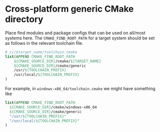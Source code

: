 # Cross-platform generic CMake directory
Place find modules and package configs that can be used on all/most systems
here. The `CMAKE_FIND_ROOT_PATH` for a target system should be set as follows
in the relevant toolchain file.
```cmake
# ci/$target_name/toolchain.cmake
list(APPEND CMAKE_FIND_ROOT_PATH
    ${CMAKE_SOURCE_DIR}/cmake/${TARGET_NAME}
    ${CMAKE_SOURCE_DIR}/cmake/generic
    /usr/${TOOLCHAIN_PREFIX}
    /usr/local/${TOOLCHAIN_PREFIX}
)
```

For example, in `windows-x86_64/toolchain.cmake` we might have something like
```cmake
list(APPEND CMAKE_FIND_ROOT_PATH
  ${CMAKE_SOURCE_DIR}/cmake/windows-x86_64
  ${CMAKE_SOURCE_DIR}/cmake/generic
  "/usr/${TOOLCHAIN_PREFIX}"
  "/usr/local/${TOOLCHAIN_PREFIX}"
)
```

